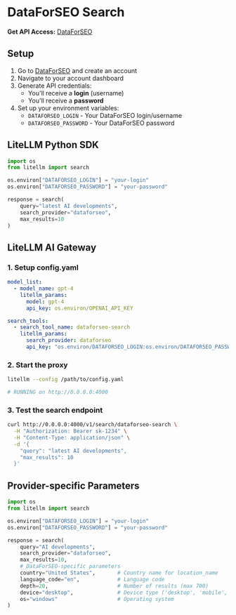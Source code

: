 # DataForSEO Search

**Get API Access:** [DataForSEO](https://dataforseo.com/)

## Setup

1. Go to [DataForSEO](https://dataforseo.com/) and create an account
2. Navigate to your account dashboard
3. Generate API credentials:
   - You'll receive a **login** (username)
   - You'll receive a **password**
4. Set up your environment variables:
   - `DATAFORSEO_LOGIN` - Your DataForSEO login/username
   - `DATAFORSEO_PASSWORD` - Your DataForSEO password

## LiteLLM Python SDK

```python showLineNumbers title="DataForSEO Search"
import os
from litellm import search

os.environ["DATAFORSEO_LOGIN"] = "your-login"
os.environ["DATAFORSEO_PASSWORD"] = "your-password"

response = search(
    query="latest AI developments",
    search_provider="dataforseo",
    max_results=10
)
```

## LiteLLM AI Gateway

### 1. Setup config.yaml

```yaml showLineNumbers title="config.yaml"
model_list:
  - model_name: gpt-4
    litellm_params:
      model: gpt-4
      api_key: os.environ/OPENAI_API_KEY

search_tools:
  - search_tool_name: dataforseo-search
    litellm_params:
      search_provider: dataforseo
      api_key: "os.environ/DATAFORSEO_LOGIN:os.environ/DATAFORSEO_PASSWORD"
```

### 2. Start the proxy

```bash
litellm --config /path/to/config.yaml

# RUNNING on http://0.0.0.0:4000
```

### 3. Test the search endpoint

```bash showLineNumbers title="Test Request"
curl http://0.0.0.0:4000/v1/search/dataforseo-search \
  -H "Authorization: Bearer sk-1234" \
  -H "Content-Type: application/json" \
  -d '{
    "query": "latest AI developments",
    "max_results": 10
  }'
```

## Provider-specific Parameters

```python showLineNumbers title="DataForSEO Search with Provider-specific Parameters"
import os
from litellm import search

os.environ["DATAFORSEO_LOGIN"] = "your-login"
os.environ["DATAFORSEO_PASSWORD"] = "your-password"

response = search(
    query="AI developments",
    search_provider="dataforseo",
    max_results=10,
    # DataForSEO-specific parameters
    country="United States",       # Country name for location_name
    language_code="en",            # Language code
    depth=20,                      # Number of results (max 700)
    device="desktop",              # Device type ('desktop', 'mobile', 'tablet')
    os="windows"                   # Operating system
)
```

